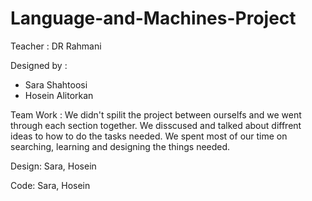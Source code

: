 # Language-and-Machines-Project
Teacher : DR Rahmani

Designed by :
 -  Sara Shahtoosi
 -  Hosein Alitorkan


Team Work : 
We didn't spilit the project between ourselfs and we went through each section together. We disscused and talked about diffrent ideas to how to do the tasks needed. We spent most of our time on searching, learning and designing the things needed.

Design: Sara, Hosein

Code:  Sara, Hosein
